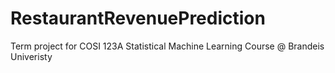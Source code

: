 # RestaurantRevenuePrediction
Term project for COSI 123A Statistical Machine Learning Course @ Brandeis Univeristy
